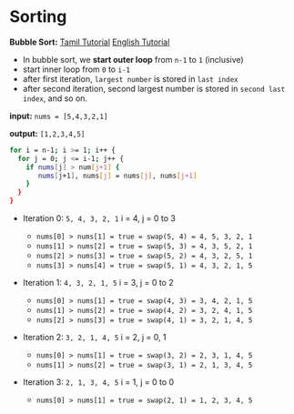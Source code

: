 # Sorting

**Bubble Sort:** [Tamil Tutorial](https://www.youtube.com/watch?v=_PNIffgsSNI) [English Tutorial](https://www.youtube.com/watch?v=HGk_ypEuS24&t=1061s)

* In bubble sort, we **start outer loop** from `n-1` to `1` (inclusive)
* start inner loop from `0` to `i-1`
* after first iteration, `largest number` is stored in `last index`
* after second iteration, second largest number is stored in `second last index`, and so on.

**input:** `nums = [5,4,3,2,1]`

**output:** `[1,2,3,4,5]`

```bash
for i = n-1; i >= 1; i++ {
  for j = 0; j <= i-1; j++ {
    if nums[j] > num[j+1] {
       nums[j+1], nums[j] = nums[j], nums[j+1]
    }
  }
}
```

* Iteration 0: `5, 4, 3, 2, 1` i = 4, j = 0 to 3

  * `nums[0] > nums[1] = true = swap(5, 4) = 4, 5, 3, 2, 1`
  * `nums[1] > nums[2] = true = swap(5, 3) = 4, 3, 5, 2, 1`
  * `nums[2] > nums[3] = true = swap(5, 2) = 4, 3, 2, 5, 1`
  * `nums[3] > nums[4] = true = swap(5, 1) = 4, 3, 2, 1, 5`
* Iteration 1: `4, 3, 2, 1, 5` i = 3, j = 0 to 2

  * `nums[0] > nums[1] = true = swap(4, 3) = 3, 4, 2, 1, 5`
  * `nums[1] > nums[2] = true = swap(4, 2) = 3, 2, 4, 1, 5`
  * `nums[2] > nums[3] = true = swap(4, 1) = 3, 2, 1, 4, 5`
* Iteration 2: `3, 2, 1, 4, 5` i = 2, j = 0, 1

  * `nums[0] > nums[1] = true = swap(3, 2) = 2, 3, 1, 4, 5`
  * `nums[1] > nums[2] = true = swap(3, 1) = 2, 1, 3, 4, 5`
* Iteration 3: `2, 1, 3, 4, 5` i = 1, j = 0 to 0

  * `nums[0] > nums[1] = true = swap(2, 1) = 1, 2, 3, 4, 5`
